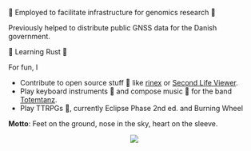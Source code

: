 :construction_worker: Employed to facilitate infrastructure for genomics research 🧬

Previously helped to distribute public GNSS data for the Danish government.

:seedling: Learning Rust :crab:

For fun, I 
* Contribute to open source stuff :open_hands: like [rinex](https://github.com/georust/rinex) or [Second Life Viewer](https://github.com/secondlife/viewer).
* Play keyboard instruments :musical_keyboard: and compose music :musical_score: for the band [Totemtanz](https://totemtanz.dk).
* Play TTRPGs :game_die:, currently Eclipse Phase 2nd ed. and Burning Wheel

__Motto__: Feet on the ground, nose in the sky, heart on the sleeve.

<p align="center">
  <a href="https://github.com/ryo-ma/github-profile-trophy"><img src="https://github-profile-trophy.vercel.app/?username=larsnaesbye&theme=gruvbox&margin-w=15&margin-h=15&column=4"/></a>
</p>

